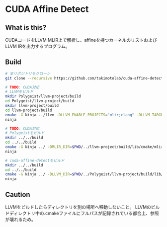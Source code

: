 # CUDA Affine Detect

## What is this?

CUDAコードをLLVM MLIR上で解析し、affineを持つカーネルのリストおよびLLVM IRを出力するプログラム。

## Build

```sh
# 本リポジトリをクローン
git clone --recursive https://github.com/takimotolab/cuda-affine-detect.git

# TODO: CUDA対応
# LLVMをビルド
mkdir Polygeist/llvm-project/build
cd Polygeist/llvm-project/build
mkdir llvm-project/build
cd llvm-project/build
cmake -G Ninja ../llvm -DLLVM_ENABLE_PROJECTS="mlir;clang" -DLLVM_TARGETS_TO_BUILD="host" -DLLVM_ENABLE_ASSERTIONS=ON -DCMAKE_BUILD_TYPE=DEBUG
ninja

# TODO: CUDA対応
# Polygeistをビルド
mkdir ../../build
cd ../../build
cmake -G Ninja ../ -DMLIR_DIR=$PWD/../llvm-project/build/lib/cmake/mlir -DCLANG_DIR=$PWD/../llvm-project/build/lib/cmake/clang -DLLVM_TARGETS_TO_BUILD="host" -DLLVM_ENABLE_ASSERTIONS=ON -DCMAKE_BUILD_TYPE=DEBUG
ninja

# cuda-affine-detectをビルド
mkdir ../../build
cd ../../build
cmake -G Ninja ../ -DLLVM_DIR=$PWD/../Polygeist/llvm-project/build/lib/cmake/llvm -DMLIR_DIR=$PWD/../Polygeist/llvm-project/build/lib/cmake/mlir
ninja
```

## Caution

LLVMをビルドしたらディレクトリを別の場所へ移動しないこと。
LLVMのビルドディレクトリ中の.cmakeファイルにフルパスが記録されている都合上、参照が壊れるため。
